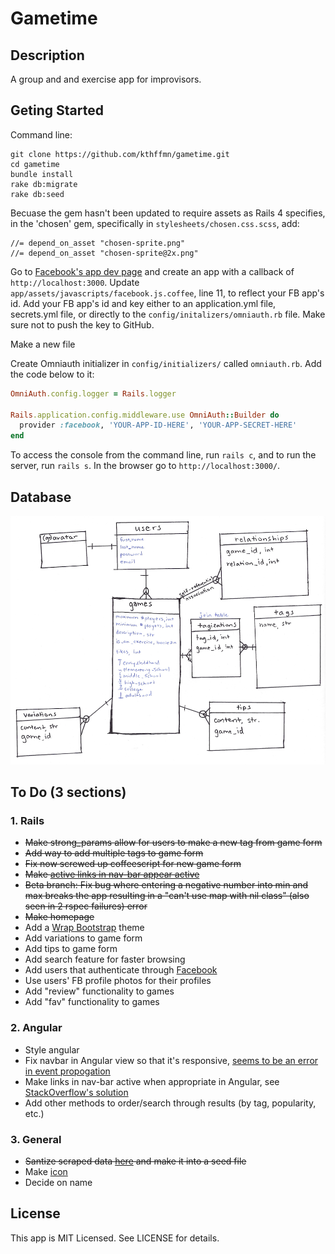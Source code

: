 # Gametime

## Description

A group and and exercise app for improvisors.

## Geting Started
Command line:
```
git clone https://github.com/kthffmn/gametime.git
cd gametime
bundle install
rake db:migrate
rake db:seed
```
Becuase the gem hasn't been updated to require assets as Rails 4 specifies, in the 'chosen' gem, specifically in `stylesheets/chosen.css.scss`, add:
```
//= depend_on_asset "chosen-sprite.png"
//= depend_on_asset "chosen-sprite@2x.png"
```
Go to [Facebook's app dev page](https://developers.facebook.com/apps) and create an app with a callback of `http://localhost:3000`. Update `app/assets/javascripts/facebook.js.coffee`, line 11, to reflect your FB app's id. Add your FB app's id and key either to an application.yml file, secrets.yml file, or directly to the `config/initalizers/omniauth.rb` file. Make sure not to push the key to GitHub.

Make a new file

Create Omniauth initializer in `config/initializers/` called `omniauth.rb`. Add the code below to it:
```ruby
OmniAuth.config.logger = Rails.logger

Rails.application.config.middleware.use OmniAuth::Builder do
  provider :facebook, 'YOUR-APP-ID-HERE', 'YOUR-APP-SECRET-HERE'
end
```

To access the console from the command line, run `rails c`, and to run the server, run `rails s`. In the browser go to `http://localhost:3000/`.

## Database

![Picture of database schema](https://raw.githubusercontent.com/kthffmn/gametime/master/public/img/database_schema.png)

## To Do (3 sections)

### 1. Rails
* ~~Make strong_params allow for users to make a new tag from game form~~
* ~~Add way to add multiple tags to game form~~
* ~~Fix now screwed up coffeescript for new game form~~
* ~~Make [active links in nav-bar appear active](http://stackoverflow.com/questions/9862524/twitter-bootstrap-pills-with-rails-3-2-2)~~
* ~~Beta branch: Fix bug where entering a negative number into min and max breaks the app resulting in a "can't use map with nil class" (also seen in 2 rspec failures) error~~
* ~~Make homepage~~
* Add a [Wrap Bootstrap](https://wrapbootstrap.com/themes) theme
* Add variations to game form
* Add tips to game form
* Add search feature for faster browsing
* Add users that authenticate through [Facebook](http://railscasts.com/episodes/360-facebook-authentication)
* Use users' FB profile photos for their profiles
* Add "review" functionality to games
* Add "fav" functionality to games

### 2. Angular
* Style angular
* Fix navbar in Angular view so that it's responsive, [seems to be an error in event propogation](https://github.com/angular/angular.js/issues/1674)
* Make links in nav-bar active when appropriate in Angular, see [StackOverflow's solution](http://stackoverflow.com/questions/16199418/how-do-i-implement-the-bootstrap-navbar-active-class-with-angular-js)
* Add other methods to order/search through results (by tag, popularity, etc.)

### 3. General
* ~~Santize scraped data [here](https://github.com/kthffmn/sanitization_practice) and make it into a seed file~~
* Make [icon](http://designexemplars.files.wordpress.com/2011/06/thonet-bentwood-chair.jpg)
* Decide on name

## License

This app is MIT Licensed. See LICENSE for details.
